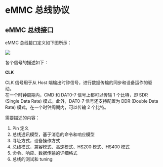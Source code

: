 # eMMC 总线协议

## eMMC 总线接口

eMMC 总线接口定义如下图所示：  

![](emmc_host_interfaces.png)  

各个信号的描述如下：

**CLK**  

CLK 信号用于从 Host 端输出时钟信号，进行数据传输的同步和设备运作的驱动。  
在一个时钟周期内，CMD 和 DAT0-7 信号上都可以传输 1 个比特，即 SDR (Single Data Rate) 模式。此外，DAT0-7 信号还支持配置为 DDR (Double Data Rate) 模式，在一个时钟周期内，可以传输 2 个比特。  


需要描述的内容：

1. Pin 定义
2. 总线通讯模型，基于消息的命令和响应模型
3. 寻址方式，设备操作方式
4. 总线模式，兼容模式、高速模式、HS200 模式、HS400 模式
5. 命令、响应、数据传输的详细格式
6. 总线的测试和 tuning



